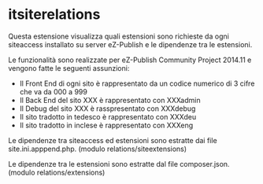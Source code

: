 # itsiterelations

Questa estensione visualizza quali estensioni sono richieste da ogni siteaccess
installato su server eZ-Publish e le dipendenze tra le estensioni.

Le funzionalità sono realizzate per  eZ-Publish Community Project 2014.11 e
vengono fatte le seguenti assunzioni:
* Il Front End di ogni sito è rappresentato da un codice numerico di 3 cifre che va da 000 a 999
* Il Back End del sito XXX è rappresentato con XXXadmin
* Il Debug del sito XXX è rasspresentato con XXXdebug
* Il sito tradotto in tedesco è rappresentato con XXXdeu
* Il sito tradotto in inclese è rappresentato con XXXeng

Le dipendenze tra siteaccess ed estensioni sono estratte dai file site.ini.apppend.php.
(modulo relations/siteextensions)

Le dipendenze tra le estensioni sono estratte dal file composer.json.
(modulo relations/extensions)
